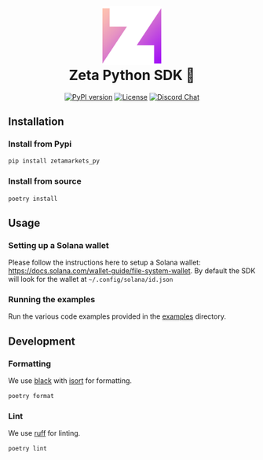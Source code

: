 <div align="center">
  <img height="120px" src="./logos/zeta.svg" />

  <h1 style="margin-top: 0px">Zeta Python SDK 🐍</h1>

  <p>
    <a href="https://badge.fury.io/py/zetamarkets-py"><img src="https://badge.fury.io/py/zetamarkets-py.svg" alt="PyPI version" height="18"></a>
    <a href="https://opensource.org/licenses/Apache-2.0"
      ><img
        alt="License"
        src="https://img.shields.io/badge/License-Apache%202.0-blueviolet"
    /></a>
    <a href="https://discord.gg/dD7YREfBkR"
      ><img
        alt="Discord Chat"
        src="https://img.shields.io/discord/841556000632078378?color=blueviolet"
    /></a>
  </p>
</div>

## Installation

### Install from Pypi

```sh
pip install zetamarkets_py
```

### Install from source

```sh
poetry install
```

## Usage

### Setting up a Solana wallet

Please follow the instructions here to setup a Solana wallet: https://docs.solana.com/wallet-guide/file-system-wallet.
By default the SDK will look for the wallet at `~/.config/solana/id.json`

### Running the examples

Run the various code examples provided in the [examples](./zeta_py/examples) directory.

## Development

### Formatting

We use [black](https://github.com/psf/black) with [isort](https://github.com/PyCQA/isort) for formatting.

```sh
poetry format
```

### Lint

We use [ruff](https://github.com/astral-sh/ruff) for linting.

```sh
poetry lint
```
